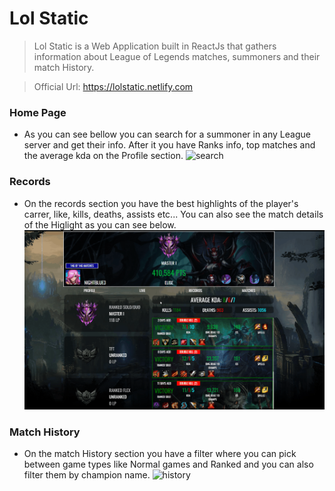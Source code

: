 
# Lol Static
> Lol Static is a Web Application built in ReactJs that gathers information about League of Legends matches, summoners and their match History.

> Official Url: https://lolstatic.netlify.com

### Home Page
- As you can see bellow you can search for a summoner in any League server and get their info. After it you have Ranks info, top matches and the average kda on the Profile section.
![search](images/search.gif)



### Records
- On the records section you have the best highlights of the player's carrer, like, kills, deaths, assists etc...
 You can also see the match details of the Higlight as you can see below.
![records](images/records.gif)


 ### Match History 
 - On the match History section you have a filter where you can pick between game types like Normal games and Ranked and you can also filter them by champion name.
 ![history](images/history.gif)
 
 
